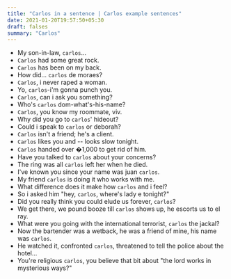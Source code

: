 ```yaml
---
title: "Carlos in a sentence | Carlos example sentences"
date: 2021-01-20T19:57:50+05:30
draft: falses
summary: "Carlos"
---
```

- My son-in-law, `carlos`...
- `Carlos` had some great rock.
- `Carlos` has been on my back.
- How did... `carlos` de moraes?
- `Carlos`, i never raped a woman.
- Yo, `carlos`-i'm gonna punch you.
- `Carlos`, can i ask you something?
- Who's `carlos` dom-what's-his-name?
- `Carlos`, you know my roommate, viv.
- Why did you go to `carlos`' hideout?
- Could i speak to `carlos` or deborah?
- `Carlos` isn't a friend; he's a client.
- `Carlos` likes you and -- looks slow tonight.
- `Carlos` handed over �1,000 to get rid of him.
- Have you talked to `carlos` about your concerns?
- The ring was all `carlos` left her when he died.
- I've known you since your name was juan `carlos`.
- My friend `carlos` is doing it who works with me.
- What difference does it make how `carlos` and i feel?
- So i asked him "hey, `carlos`, where's lady e tonight?"
- Did you really think you could elude us forever, `carlos`?
- We get there, we pound booze till `carlos` shows up, he escorts us to el ray.
- What were you going with the international terrorist, `carlos` the jackal?
- Now the bartender was a wetback, he was a friend of mine, his name was `carlos`.
- He watched it, confronted `carlos`, threatened to tell the police about the hotel...
- You're religious `carlos`, you believe that bit about "the lord works in mysterious ways?"
                 
